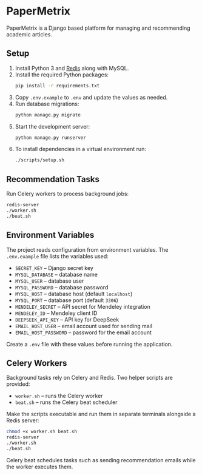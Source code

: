 # PaperMetrix

PaperMetrix is a Django based platform for managing and recommending academic articles.

## Setup

1. Install Python 3 and [Redis](https://redis.io) along with MySQL.
2. Install the required Python packages:
   ```bash
   pip install -r requirements.txt
   ```
3. Copy `.env.example` to `.env` and update the values as needed.
4. Run database migrations:
   ```bash
   python manage.py migrate
   ```
5. Start the development server:
   ```bash
   python manage.py runserver
   ```
6. To install dependencies in a virtual environment run:
   ```bash
   ./scripts/setup.sh
   ```

## Recommendation Tasks

Run Celery workers to process background jobs:
```bash
redis-server
./worker.sh
./beat.sh
```

## Environment Variables

The project reads configuration from environment variables. The `.env.example` file
lists the variables used:

- `SECRET_KEY` – Django secret key
- `MYSQL_DATABASE` – database name
- `MYSQL_USER` – database user
- `MYSQL_PASSWORD` – database password
- `MYSQL_HOST` – database host (default `localhost`)
- `MYSQL_PORT` – database port (default `3306`)
- `MENDELEY_SECRET` – API secret for Mendeley integration
- `MENDELEY_ID` – Mendeley client ID
- `DEEPSEEK_API_KEY` – API key for DeepSeek
- `EMAIL_HOST_USER` – email account used for sending mail
- `EMAIL_HOST_PASSWORD` – password for the email account

Create a `.env` file with these values before running the application.

## Celery Workers

Background tasks rely on Celery and Redis. Two helper scripts are provided:

- `worker.sh` – runs the Celery worker
- `beat.sh` – runs the Celery beat scheduler

Make the scripts executable and run them in separate terminals alongside a
Redis server:

```bash
chmod +x worker.sh beat.sh
redis-server
./worker.sh
./beat.sh
```

Celery beat schedules tasks such as sending recommendation emails while the
worker executes them.
